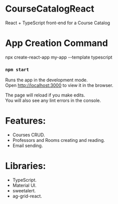 # CourseCatalogReact
React + TypeScript front-end for a Course Catalog

# App Creation Command
npx create-react-app my-app --template typescript

### `npm start`

Runs the app in the development mode.\
Open [http://localhost:3000](http://localhost:3000) to view it in the browser.

The page will reload if you make edits.\
You will also see any lint errors in the console.

# Features:
- Courses CRUD.
- Professors and Rooms creating and reading.
- Email sending.

# Libraries:
- TypeScript.
- Material UI.
- sweetalert.
- ag-grid-react.

